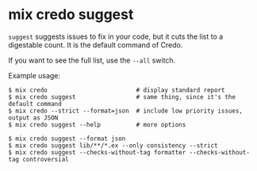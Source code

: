 
# mix credo suggest

`suggest` suggests issues to fix in your code, but it cuts the list to a digestable count.
It is the default command of Credo.

If you want to see the full list, use the `--all`  switch.

Example usage:

```shell
$ mix credo                         # display standard report
$ mix credo suggest                 # same thing, since it's the default command
$ mix credo --strict --format=json  # include low priority issues, output as JSON
$ mix credo suggest --help          # more options

$ mix credo suggest --format json
$ mix credo suggest lib/**/*.ex --only consistency --strict
$ mix credo suggest --checks-without-tag formatter --checks-without-tag controversial
```
